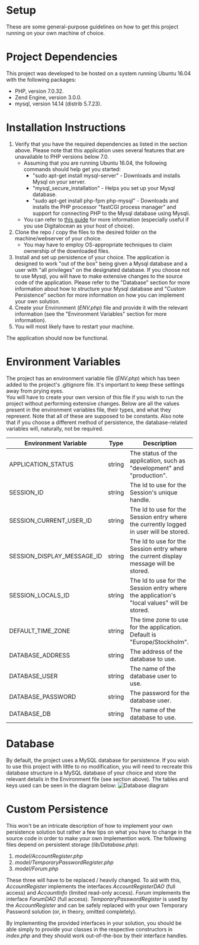 # Setup
These are some general-purpose guidelines on how to get this project running on your own machine of choice.

# Project Dependencies
This project was developed to be hosted on a system running Ubuntu 16.04 with the following packages:
* PHP, version 7.0.32.
* Zend Engine, version 3.0.0.
* mysql, version 14.14 (distrib 5.7.23).

# Installation Instructions
1. Verify that you have the required dependencies as listed in the section above. Please note that this application uses several features that are unavailable to PHP versions below 7.0.
   * Assuming that you are running Ubuntu 16.04, the following commands should help get you started:
     * "sudo apt-get install mysql-server" - Downloads and installs Mysql on your server.
     * "mysql_secure_installation" - Helps you set up your Mysql database.
     * "sudo apt-get install php-fpm php-mysql" - Downloads and installs the PHP processor "fastCGI process manager" and support for connecting PHP to the Mysql database using Mysqli.
   * You can refer to [this guide](https://www.digitalocean.com/community/tutorials/how-to-install-linux-nginx-mysql-php-lemp-stack-in-ubuntu-16-04) for more information (especially useful if you use Digitalocean as your host of choice).
2. Clone the repo / copy the files to the desired folder on the machine/webserver of your choice.
   * You may have to employ OS-appropriate techniques to claim ownership of the downloaded files.
3. Install and set up persistence of your choice. The application is designed to work "out of the box" being given a Mysql database and a user with "all privileges" on the designated database. If you choose not to use Mysql, you will have to make extensive changes to the source code of the application. Please refer to the "Database" section for more information about how to structure your Mysql database and "Custom Persistence" section for more information on how you can implement your own solution.
4. Create your Environment (_ENV.php_) file and provide it with the relevant information (see the "Environment Variables" section for more information).
5. You will most likely have to restart your machine.

The application should now be functional.

# Environment Variables
The project has an environment variable file (_ENV.php_) which has been added to the project's .gitignore file. It's important to keep these settings away from prying eyes.  
You will have to create your own version of this file if you wish to run the project without performing extensive changes.
Below are all the values present in the environment variables file, their types, and what they represent. Note that all
of these are supposed to be constants. Also note that if you choose a different method of persistence, the database-related
variables will, naturally, not be required.

| Environment Variable       | Type   | Description                                                                                |
|----------------------------|--------|--------------------------------------------------------------------------------------------|
| APPLICATION_STATUS         | string | The status of the application, such as "development" and "production".                     |
| SESSION_ID                 | string | The Id to use for the Session's unique handle.                                             |
| SESSION_CURRENT_USER_ID    | string | The Id to use for the Session entry where the currently logged in user will be stored.     |
| SESSION_DISPLAY_MESSAGE_ID | string | The Id to use for the Session entry where the current display message will be stored.      |
| SESSION_LOCALS_ID          | string | The Id to use for the Session entry where the application's "local values" will be stored. |
| DEFAULT_TIME_ZONE          | string | The time zone to use for the application. Default is "Europe/Stockholm".                   |
| DATABASE_ADDRESS           | string | The address of the database to use.                                                        |
| DATABASE_USER              | string | The name of the database user to use.                                                      |
| DATABASE_PASSWORD          | string | The password for the database user.                                                        |
| DATABASE_DB                | string | The name of the database to use.                                                           |

# Database
By default, the project uses a MySQL database for persistence. If you wish to use this project with little to no modification, you will need to recreate this database structure in a MySQL database of your choice and store the relevant details in the Environment file (see section above). The tables and keys used can be seen in the diagram below:
![Database diagram](https://1dv610.nidawi.me/login/docs/dbdiagram.png)

# Custom Persistence
This won't be an intricate description of how to implement your own persistence solution but rather a few tips on what you have to change in the source code in order to make your own implemention work. The following files depend on persistent storage (_lib/Database.php_):

1. _model/AccountRegister.php_
2. _model/TemporaryPasswordRegister.php_
3. _model/Forum.php_

These three will have to be replaced / heavily changed. To aid with this, _AccountRegister_ implements the interfaces _AccountRegisterDAO_ (full access) and _AccountInfo_ (limited read-only access). _Forum_ implements the interface _ForumDAO_ (full access). _TemporaryPasswordRegister_ is used by the _AccountRegister_ and can be safely replaced with your own Temporary Password solution (or, in theory, omitted completely).

By implementing the provided interfaces in your solution, you should be able simply to provide your classes in the respective constructors in _index.php_ and they should work out-of-the-box by their interface handles.
